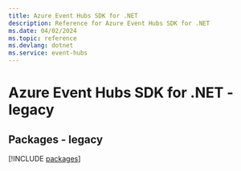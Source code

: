 ```yaml
---
title: Azure Event Hubs SDK for .NET
description: Reference for Azure Event Hubs SDK for .NET
ms.date: 04/02/2024
ms.topic: reference
ms.devlang: dotnet
ms.service: event-hubs
---
```

# Azure Event Hubs SDK for .NET - legacy
## Packages - legacy
[!INCLUDE [packages](event-hubs-index.md)]